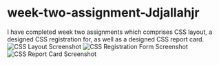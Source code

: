 # week-two-assignment-Jdjallahjr
I have completed week two assignments which comprises CSS layout, a designed CSS registration for, as well as a designed CSS report card.
![CSS Layout Screenshot](https://user-images.githubusercontent.com/69304271/95972066-88ee3200-0e01-11eb-829d-2a43e4e3e92b.png)
![CSS Registration Form Screenshot](https://user-images.githubusercontent.com/69304271/95972077-8c81b900-0e01-11eb-9032-78529f74df8e.png)
![CSS Report Card Screenshot ](https://user-images.githubusercontent.com/69304271/95972093-91466d00-0e01-11eb-8ec8-a96d00338e14.png)
